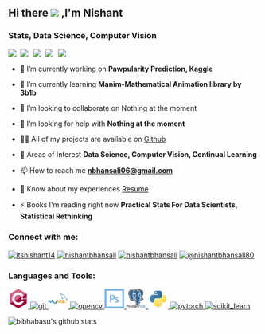 ## Hi there <img src="https://github.com/TheDudeThatCode/TheDudeThatCode/blob/master/Assets/Hi.gif" width="29px"> ,I'm Nishant
<h3 align="left">Stats, Data Science, Computer Vision</h3>

<a href="https://linkedin.com/in/nishantbhansali/">
  <img align="left" width="24px" src="https://cdn.jsdelivr.net/npm/simple-icons@v3/icons/linkedin.svg"  />
</a>
<a href="https://twitter.com/itsnishant14">
  <img align="left" width="26px" src="https://cdn.jsdelivr.net/npm/simple-icons@v3/icons/twitter.svg" />
</a>
<a href="https://kaggle.com/nishantbhansali">
  <img align="left" width="24px" src="https://cdn.jsdelivr.net/npm/simple-icons@v3/icons/kaggle.svg"  />
</a>
<a href="mailto:nbhansali06@gmail.com">
  <img align="left" width="26px" src="https://cdn.jsdelivr.net/npm/simple-icons@v3/icons/gmail.svg" />
</a>
<!--
<a href="https://www.youtube.com/channel/UCBGOUQHNNtNGcGzVq5rIXjw">
  <img align="left" width="26px" src="https://cdn.jsdelivr.net/npm/simple-icons@v3/icons/youtube.svg" />
</a>
-->
<a href="https://medium.com/@nishantbhansali80">
  <img align="left" width="26px" src="https://cdn.jsdelivr.net/npm/simple-icons@v3/icons/medium.svg" />
</a>
<br />

- 🔭 I’m currently working on **Pawpularity Prediction, Kaggle**

- 🌱 I’m currently learning **Manim-Mathematical Animation library by 3b1b**

- 👯 I’m looking to collaborate on Nothing at the moment

- 🤝 I’m looking for help with **Nothing at the moment**

- 👨‍💻 All of my projects are available on [Github](https://github.com/nishantb06)

- 💬 Areas of Interest **Data Science, Computer Vision, Continual Learning**

- 📫 How to reach me **nbhansali06@gmail.com**

- 📄 Know about my experiences [Resume](https://drive.google.com/file/d/10BRk_Hb7Cf2PJz-DXT0q-dRHuIB5DXKc/view)

- ⚡ Books I'm reading right now **Practical Stats For Data Scientists, Statistical Rethinking**


<h3 align="left">Connect with me:</h3>
<p align="left">
<a href="https://twitter.com/itsnishant14" target="blank"><img align="center" src="https://raw.githubusercontent.com/rahuldkjain/github-profile-readme-generator/master/src/images/icons/Social/twitter.svg" alt="itsnishant14" height="30" width="40" /></a>
<a href="https://linkedin.com/in/nishantbhansali" target="blank"><img align="center" src="https://raw.githubusercontent.com/rahuldkjain/github-profile-readme-generator/master/src/images/icons/Social/linked-in-alt.svg" alt="nishantbhansali" height="30" width="40" /></a>
<a href="https://kaggle.com/nishantbhansali" target="blank"><img align="center" src="https://raw.githubusercontent.com/rahuldkjain/github-profile-readme-generator/master/src/images/icons/Social/kaggle.svg" alt="nishantbhansali" height="30" width="40" /></a>
<a href="https://medium.com/@nishantbhansali80" target="blank"><img align="center" src="https://raw.githubusercontent.com/rahuldkjain/github-profile-readme-generator/master/src/images/icons/Social/medium.svg" alt="@nishantbhansali80" height="30" width="40" /></a>
</p>

<h3 align="left">Languages and Tools:</h3>
<p align="left"> <a href="https://www.w3schools.com/cpp/" target="_blank"> <img src="https://raw.githubusercontent.com/devicons/devicon/master/icons/cplusplus/cplusplus-original.svg" alt="cplusplus" width="40" height="40"/> </a> <a href="https://git-scm.com/" target="_blank"> <img src="https://www.vectorlogo.zone/logos/git-scm/git-scm-icon.svg" alt="git" width="40" height="40"/> </a> <a href="https://www.mysql.com/" target="_blank"> <img src="https://raw.githubusercontent.com/devicons/devicon/master/icons/mysql/mysql-original-wordmark.svg" alt="mysql" width="40" height="40"/> </a> <a href="https://opencv.org/" target="_blank"> <img src="https://www.vectorlogo.zone/logos/opencv/opencv-icon.svg" alt="opencv" width="40" height="40"/> </a> <a href="https://www.photoshop.com/en" target="_blank"> <img src="https://raw.githubusercontent.com/devicons/devicon/master/icons/photoshop/photoshop-line.svg" alt="photoshop" width="40" height="40"/> </a> <a href="https://www.postgresql.org" target="_blank"> <img src="https://raw.githubusercontent.com/devicons/devicon/master/icons/postgresql/postgresql-original-wordmark.svg" alt="postgresql" width="40" height="40"/> </a> <a href="https://www.python.org" target="_blank"> <img src="https://raw.githubusercontent.com/devicons/devicon/master/icons/python/python-original.svg" alt="python" width="40" height="40"/> </a> <a href="https://pytorch.org/" target="_blank"> <img src="https://www.vectorlogo.zone/logos/pytorch/pytorch-icon.svg" alt="pytorch" width="40" height="40"/> </a> <a href="https://scikit-learn.org/" target="_blank"> <img src="https://upload.wikimedia.org/wikipedia/commons/0/05/Scikit_learn_logo_small.svg" alt="scikit_learn" width="40" height="40"/> </a> </p>



![bibhabasu's github stats](https://github-readme-stats.vercel.app/api?username=nishantb06&show_icons=true&hide_border=true&theme=dracula)
